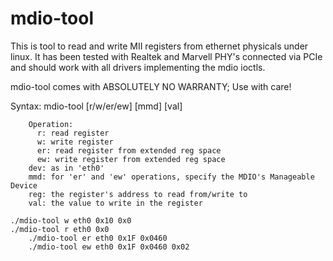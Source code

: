 mdio-tool
=========
This is tool to read and write MII registers from ethernet physicals under linux.
It has been tested with Realtek and Marvell PHY's connected via PCIe and should work
with all drivers implementing the mdio ioctls.

mdio-tool comes with ABSOLUTELY NO WARRANTY; Use with care!

Syntax:
	mdio-tool [r/w/er/ew] <dev> [mmd] <reg> [val]

        Operation:
          r: read register
          w: write register
          er: read register from extended reg space
          ew: write register from extended reg space
        dev: as in 'eth0'
        mmd: for 'er' and 'ew' operations, specify the MDIO's Manageable Device
        reg: the register's address to read from/write to
        val: the value to write in the register

	./mdio-tool w eth0 0x10 0x0
	./mdio-tool r eth0 0x0
        ./mdio-tool er eth0 0x1F 0x0460
        ./mdio-tool ew eth0 0x1F 0x0460 0x02




